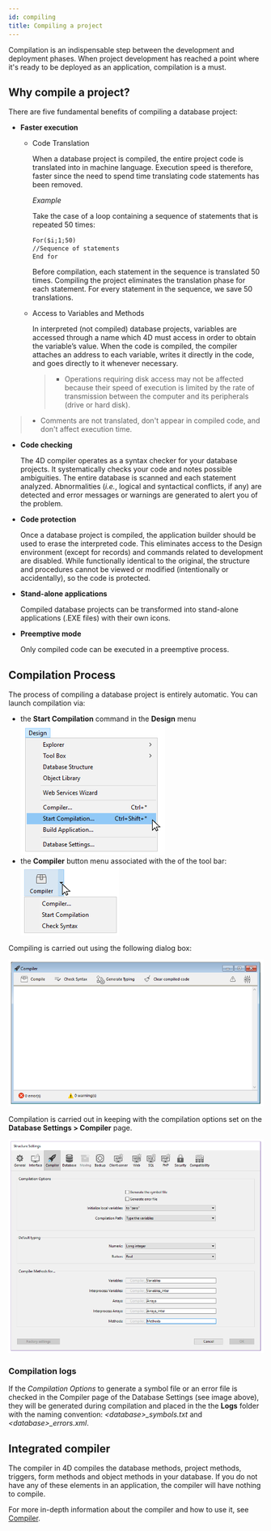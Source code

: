 ```yaml
---
id: compiling
title: Compiling a project
---
```


Compilation is an indispensable step between the development and deployment phases. When project development has reached a point where it's ready to be deployed as an application, compilation is a must. 


## Why compile a project?

There are five fundamental benefits of compiling a database project:  



*	**Faster execution**

	*	Code Translation

		When a database project is compiled, the entire project code is translated into in machine language. Execution speed is therefore, faster since the need to spend time translating code statements has been removed.

		*Example*
		
		Take the case of a loop containing a sequence of statements that is repeated 50 times:
		
 		```
 		For($i;1;50)
 		//Sequence of statements
 		End for
 		```

		Before compilation, each statement in the sequence is translated 50 times. Compiling the project eliminates the translation phase for each statement. For every statement in the sequence, we save 50 translations.

	*	Access to Variables and Methods

		In interpreted (not compiled) database projects, variables are accessed through a name which 4D must access in order to obtain the variable’s value. When the code is compiled, the compiler attaches an address to each variable, writes it directly in the code, and goes directly to it whenever necessary.

		>*	Operations requiring disk access may not be affected because their speed of execution is limited by the rate of transmission between the computer and its peripherals (drive or hard disk).
>*	Comments are not translated, don't appear in compiled code, and don't affect execution time.	




*	**Code checking**

	The 4D compiler operates as a syntax checker for your database projects. It systematically checks your code and notes possible ambiguities. The entire database is scanned and each statement analyzed. Abnormalities (*i.e.*, logical and syntactical conflicts, if any) are detected and error messages or warnings are generated to alert you of the problem.



*	**Code protection**

	Once a database project is compiled, the application builder should be used to erase the interpreted code. This eliminates access to the Design environment (except for records) and commands related to development are disabled. While functionally identical to the original, the structure and procedures cannot be viewed or modified (intentionally or accidentally), so the code is protected.



*	**Stand-alone applications**

	Compiled database projects can be transformed into stand-alone applications (.EXE files) with their own icons.



*	**Preemptive mode**

	Only compiled code can be executed in a preemptive process.





## Compilation Process

The process of compiling a database project is entirely automatic. You can launch compilation via: 

*	the **Start Compilation** command in the **Design** menu  
	![](assets/en/Project/compilerdesignProj.png)
*	the **Compiler** button menu associated with the of the tool bar:
	![](assets/en/Project/compilertoolbarProj.png)


Compiling is carried out using the following dialog box:

![](assets/en/Project/compiledialogProj.png)


Compilation is carried out in keeping with the compilation options set on the **Database Settings > Compiler** page.

![](assets/en/Project/compilerProj.png)

### Compilation logs

If the *Compilation Options* to generate a symbol file or an error file is checked in the Compiler page of the Database Settings (see image above), they will be generated during compilation and placed in the the **Logs** folder with the naming convention: *\<database>_symbols.txt* and *\<database>_errors.xml*.



## Integrated compiler

The compiler in 4D compiles the database methods, project methods, triggers, form methods and object methods in your database. If you do not have any of these elements in an application, the compiler will have nothing to compile.

For more in-depth information about the compiler and how to use it, see [Compiler](https://livedoc.4d.com/What-s-new/4D-Language-Reference-18/Compiler.201-4504364.en.html). 